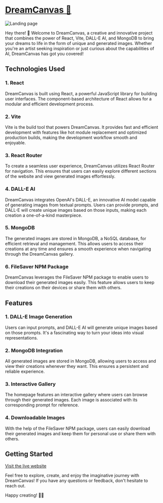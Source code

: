 
# [DreamCanvas 🔗](https://dream-canvas.vercel.app/)
![Landing page](https://i.ibb.co/RNPppdk/Screenshot-2023-11-20-at-9-06-10-AM.png)

Hey there! 👋 Welcome to DreamCanvas, a creative and innovative project that combines the power of React, Vite, DALL-E AI, and MongoDB to bring your dreams to life in the form of unique and generated images. Whether you're an artist seeking inspiration or just curious about the capabilities of AI, DreamCanvas has got you covered!

## Technologies Used

### 1. React

DreamCanvas is built using React, a powerful JavaScript library for building user interfaces. The component-based architecture of React allows for a modular and efficient development process.

### 2. Vite

Vite is the build tool that powers DreamCanvas. It provides fast and efficient development with features like hot module replacement and optimized production builds, making the development workflow smooth and enjoyable.

### 3. React Router

To create a seamless user experience, DreamCanvas utilizes React Router for navigation. This ensures that users can easily explore different sections of the website and view generated images effortlessly.

### 4. DALL-E AI

DreamCanvas integrates OpenAI's DALL-E, an innovative AI model capable of generating images from textual prompts. Users can provide prompts, and DALL-E will create unique images based on those inputs, making each creation a one-of-a-kind masterpiece.

### 5. MongoDB

The generated images are stored in MongoDB, a NoSQL database, for efficient retrieval and management. This allows users to access their creations at any time and ensures a smooth experience when navigating through the DreamCanvas gallery.

### 6. FileSaver NPM Package

DreamCanvas leverages the FileSaver NPM package to enable users to download their generated images easily. This feature allows users to keep their creations on their devices or share them with others.

## Features

### 1. DALL-E Image Generation

Users can input prompts, and DALL-E AI will generate unique images based on those prompts. It's a fascinating way to turn your ideas into visual representations.

### 2. MongoDB Integration

All generated images are stored in MongoDB, allowing users to access and view their creations whenever they want. This ensures a persistent and reliable experience.

### 3. Interactive Gallery

The homepage features an interactive gallery where users can browse through their generated images. Each image is associated with its corresponding prompt for reference.

### 4. Downloadable Images

With the help of the FileSaver NPM package, users can easily download their generated images and keep them for personal use or share them with others.

## Getting Started
[Visit the live website](https://dream-canvas.vercel.app/)
    

Feel free to explore, create, and enjoy the imaginative journey with DreamCanvas! If you have any questions or feedback, don't hesitate to reach out.

Happy creating! 🎨✨